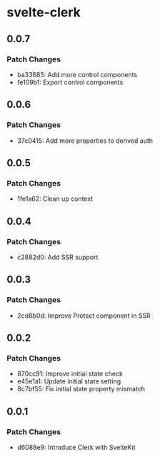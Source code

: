 # svelte-clerk

## 0.0.7

### Patch Changes

- ba33685: Add more control components
- fe109b1: Export control components

## 0.0.6

### Patch Changes

- 37c0415: Add more properties to derived auth

## 0.0.5

### Patch Changes

- 1fe1a62: Clean up context

## 0.0.4

### Patch Changes

- c2882d0: Add SSR support

## 0.0.3

### Patch Changes

- 2cd8b0d: Improve Protect component in SSR

## 0.0.2

### Patch Changes

- 870cc91: Improve initial state check
- e45e1a1: Update initial state setting
- 8c7bf55: Fix initial state property mismatch

## 0.0.1

### Patch Changes

- d6088e9: Introduce Clerk with SvelteKit

